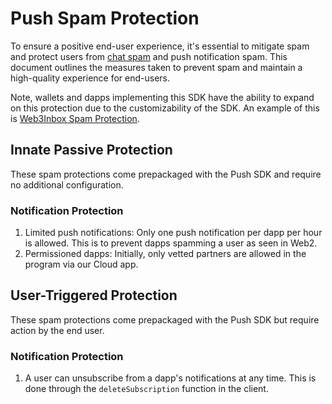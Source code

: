 # Push Spam Protection

To ensure a positive end-user experience, it's essential to mitigate spam and
protect users from [chat spam](../chat/spam-protection.md) and push notification
spam. This document outlines the measures taken to prevent spam and maintain a
high-quality experience for end-users.

Note, wallets and dapps implementing this SDK have the ability to expand on this
protection due to the customizability of the SDK. An example of this is
[Web3Inbox Spam Protection](../../meta-clients/web3inbox/spam-protection.md).

## Innate Passive Protection

These spam protections come prepackaged with the Push SDK and require no
additional configuration.

### Notification Protection

1. Limited push notifications: Only one push notification per dapp per hour is
   allowed. This is to prevent dapps spamming a user as seen in Web2.
2. Permissioned dapps: Initially, only vetted partners are allowed in the
   program via our Cloud app.


## User-Triggered Protection

These spam protections come prepackaged with the Push SDK but require action by
the end user.

### Notification Protection

1. A user can unsubscribe from a dapp's notifications at any time. This is done
   through the `deleteSubscription` function in the client.
